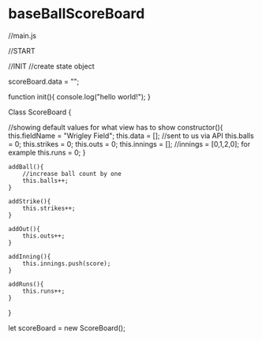 # baseBallScoreBoard

//main.js

//START

//INIT
//create state object

scoreBoard.data = "";

function init(){
    console.log("hello world!");
}

Class ScoreBoard {

//showing default values for what view has to show
    constructor(){
        this.fieldName = "Wrigley Field";
        this.data = [];   //sent to us via API
        this.balls = 0;
        this.strikes = 0;
        this.outs = 0;
        this.innings = [];  //innings = [0,1,2,0]; for example
        this.runs = 0;
    }

    addBall(){
        //increase ball count by one
        this.balls++;
    }

    addStrike(){
        this.strikes++;
    }

    addOut(){
        this.outs++;
    }

    addInning(){
        this.innings.push(score);
    }

    addRuns(){
        this.runs++;
    }


}

let scoreBoard = new ScoreBoard();